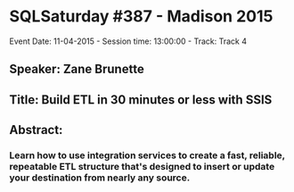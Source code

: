 # SQLSaturday #387 - Madison 2015
Event Date: 11-04-2015 - Session time: 13:00:00 - Track: Track 4
## Speaker: Zane Brunette
## Title: Build ETL in 30 minutes or less with SSIS 
## Abstract:
### Learn how to use integration services to create a fast, reliable, repeatable ETL structure that's designed to insert or update your destination from nearly any source.
